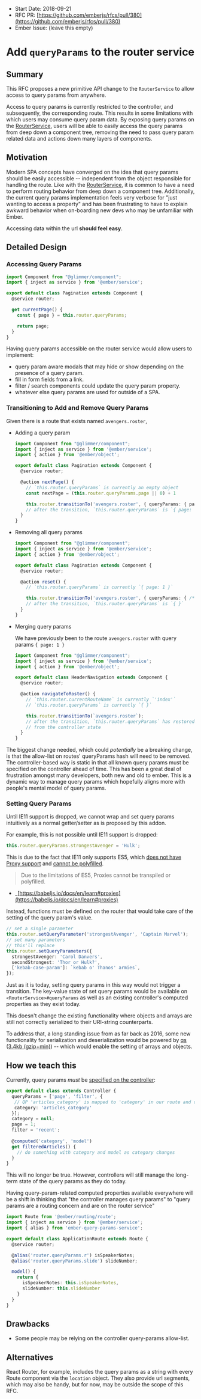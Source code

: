 - Start Date: 2018-09-21
- RFC PR: [https://github.com/emberjs/rfcs/pull/380](https://github.com/emberjs/rfcs/pull/380)
- Ember Issue: (leave this empty)

# Add `queryParams` to the router service

## Summary

This RFC proposes a new primitive API change to the `RouterService` to allow access to query params from anywhere.

Access to query params is currently restricted to the controller, and subsequently, the corresponding route. 
This results in some limitations with which users may consume query param data. 
By exposing query params on the [RouterService](https://api.emberjs.com/ember/release/classes/RouterService), users will be able to easily access the query params from deep down a component tree, removing the need to pass query param related data and actions down many layers of components.



## Motivation

Modern SPA concepts have converged on the idea that query params should be easily accessible -- independent from the object responsible for handling the route.
Like with the [RouterService](https://github.com/emberjs/rfcs/blob/master/text/0095-router-service.md), 
it is common to have a need to perform routing behavior from deep down a component tree.
Additionally, the current query params implementation feels very verbose for "just wanting to access a property" and has been frustrating to have to explain awkward behavior when on-boarding new devs who may be unfamiliar with Ember. 

Accessing data within the url **should feel easy**.

## Detailed Design

### Accessing Query Params

```ts
import Component from "@glimmer/component";
import { inject as service } from '@ember/service';

export default class Pagination extends Component {
  @service router;

  get currentPage() {
    const { page } = this.router.queryParams;

    return page;
  }
}
```

Having query params accessible on the router service would allow users to implement:

 - query param aware modals that may hide or show depending on the presence of a query param.
 - fill in form fields from a link.
 - filter / search components could update the query param property.
 - whatever else query params are used for outside of a SPA.

### Transitioning to Add and Remove Query Params

Given there is a route that exists named `avengers.roster`,

 - Adding a query param
    ```ts
    import Component from "@glimmer/component";
    import { inject as service } from '@ember/service';
    import { action } from '@ember/object';

    export default class Pagination extends Component {
      @service router;

      @action nextPage() {
        // `this.router.queryParams` is currently an empty object
        const nextPage = (this.router.queryParams.page || 0) + 1

        this.router.transitionTo('avengers.roster', { queryParams: { page: nextPage } });
        // after the transition, `this.router.queryParams` is `{ page: 1 }`
      }
    }
    ```

 - Removing all query params
    ```ts
    import Component from "@glimmer/component";
    import { inject as service } from '@ember/service';
    import { action } from '@ember/object';

    export default class Pagination extends Component {
      @service router;

      @action reset() {
        // `this.router.queryParams` is currently `{ page: 1 }`

        this.router.transitionTo('avengers.roster', { queryParams: { /* empty */ } });
        // after the transition, `this.router.queryParams` is `{ }`
      }
    }
    ```

 - Merging query params

    We have previously been to the route `avengers.roster` with query params `{ page: 1 }`
    ```ts
    import Component from "@glimmer/component";
    import { inject as service } from '@ember/service';
    import { action } from '@ember/object';

    export default class HeaderNavigation extends Component {
      @service router;

      @action navigateToRoster() {
        // `this.router.currentRouteName` is currently `'index'`
        // `this.router.queryParams` is currently `{ }`

        this.router.transitionTo(`avengers.roster`);
        // after the transition, `this.router.queryParams` has restored the value of `{ page: 1 }`
        // from the controller state
      }
    }
    ```


The biggest change needed, which could _potentially_ be a breaking change, is that the allow-list on routes' queryParams hash will need to be removed. The controller-based way is static in that all known query params must be specified on the controller ahead of time. This has been a great deal of frustration amongst many developers, both new and old to ember.
This is a dynamic way to manage query params which hopefully aligns more with people's mental model of query params. 


### Setting Query Params

Until IE11 support is dropped, we cannot wrap and set query params intuitively as a normal getter/setter as is proposed by this addon. 

For example, this is not possible until IE11 support is dropped:

```ts
this.router.queryParams.strongestAvenger = 'Hulk';
```

This is due to the fact that IE11 only supports ES5, which [does not have Proxy support](https://developer.mozilla.org/en-US/docs/Web/JavaScript/Reference/Global_Objects/Proxy#Browser_compatibility) and [cannot be polyfilled](https://babeljs.io/docs/en/learn#proxies).

> Due to the limitations of ES5, Proxies cannot be transpiled or polyfilled. 

- _[https://babeljs.io/docs/en/learn#proxies](https://babeljs.io/docs/en/learn#proxies)


Instead, functions must be defined on the router that would take care of the setting of the query param's value.
```ts
// set a single parameter
this.router.setQueryParameter('strongestAvenger', 'Captain Marvel');
// set many parameters
// this'll replace 
this.router.setQueryParameters({
  strongestAvenger: 'Carol Danvers',
  secondStrongest: 'Thor or Hulk?',
  ['kebab-case-param']: `kebab o' Thanos' armies`,
});
```

Just as it is today, setting query params in this way would not trigger a transition.
The key-value state of set query params would be available on `<RouterService>#queryParams` as well as an existing controller's computed properties as they exist today.

This doesn't change the existing functionality where objects and arrays are still not correctly serialized to their URI-string counterparts.

To address that, a long standing issue from as far back as 2016,
some new functionality for serialization and deserialization would be powered by [qs](https://www.npmjs.com/package/qs) ([3.4kb (gzip+min)](https://bundlephobia.com/result?p=qs@6.7.0)) -- which would enable the setting of arrays and objects.


## How we teach this

Currently, query params _must_ be [specified on the controller](https://guides.emberjs.com/release/routing/query-params/):
```ts
export default class extends Controller {
  queryParams = ['page', 'filter', {
   // QP 'articles_category' is mapped to 'category' in our route and controller
   category: 'articles_category'
  }];
  category = null;
  page = 1;
  filter = 'recent';
  
  @computed('category', 'model')
  get filteredArticles() {
    // do something with category and model as category changes
  }
}
```

This will no longer be true. However, controllers will still manage the long-term state of the query params as they do today.

Having query-param-related computed properties available everywhere will be a shift in thinking that "the controller manages query params" to "query params are a routing concern and are on the router service"

```ts
import Route from '@ember/routing/route';
import { inject as service } from '@ember/service';
import { alias } from 'ember-query-params-service';

export default class ApplicationRoute extends Route {
  @service router;

  @alias('router.queryParams.r') isSpeakerNotes;
  @alias('router.queryParams.slide') slideNumber;

  model() {
    return {
      isSpeakerNotes: this.isSpeakerNotes,
      slideNumber: this.slideNumber
    }
  }
}
```

## Drawbacks

- Some people may be relying on the controller query-params allow-list.

## Alternatives

React Router, for example, includes the query params as a string with every Route component via the `location` object.
They also provide url segments, which may also be handy, but for now, may be outside the scope of this RFC.
